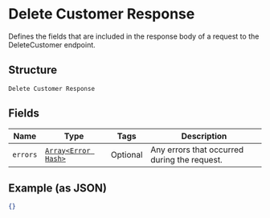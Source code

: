 
# Delete Customer Response

Defines the fields that are included in the response body of
a request to the DeleteCustomer endpoint.

## Structure

`Delete Customer Response`

## Fields

| Name | Type | Tags | Description |
|  --- | --- | --- | --- |
| `errors` | [`Array<Error Hash>`](/doc/models/error.md) | Optional | Any errors that occurred during the request. |

## Example (as JSON)

```json
{}
```

